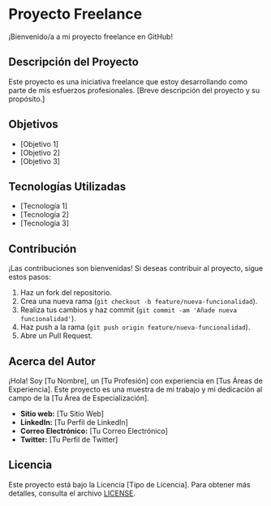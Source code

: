# Proyecto Freelance

¡Bienvenido/a a mi proyecto freelance en GitHub!

## Descripción del Proyecto

Este proyecto es una iniciativa freelance que estoy desarrollando como parte de mis esfuerzos profesionales. [Breve descripción del proyecto y su propósito.]

## Objetivos

- [Objetivo 1]
- [Objetivo 2]
- [Objetivo 3]

## Tecnologías Utilizadas

- [Tecnología 1]
- [Tecnología 2]
- [Tecnología 3]

## Contribución

¡Las contribuciones son bienvenidas! Si deseas contribuir al proyecto, sigue estos pasos:

1. Haz un fork del repositorio.
2. Crea una nueva rama (`git checkout -b feature/nueva-funcionalidad`).
3. Realiza tus cambios y haz commit (`git commit -am 'Añade nueva funcionalidad'`).
4. Haz push a la rama (`git push origin feature/nueva-funcionalidad`).
5. Abre un Pull Request.

## Acerca del Autor

¡Hola! Soy [Tu Nombre], un [Tu Profesión] con experiencia en [Tus Áreas de Experiencia]. Este proyecto es una muestra de mi trabajo y mi dedicación al campo de la [Tu Área de Especialización].

- **Sitio web:** [Tu Sitio Web]
- **LinkedIn:** [Tu Perfil de LinkedIn]
- **Correo Electrónico:** [Tu Correo Electrónico]
- **Twitter:** [Tu Perfil de Twitter]

## Licencia

Este proyecto está bajo la Licencia [Tipo de Licencia]. Para obtener más detalles, consulta el archivo [LICENSE](LICENSE).

